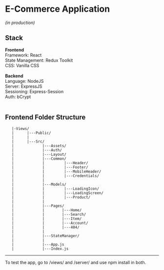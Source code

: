# E-Commerce Application 

*(in production)*
<br>

## **Stack**

   **Frontend**<br>
      Framework: React<br>
      State Management: Redux Toolkit<br>
      CSS: Vanilla CSS<br><br>
   **Backend**<br>
      Language: NodeJS<br>
      Server: ExpressJS<br>
      Sessioning: Express-Session<br>
      Auth: bCrypt<br><br>

## **Frontend Folder Structure**
```
   |-Views/
   |      |---Public/
   |      |
   |      |---Src/
   |             |---Assets/
   |             |---Auth/
   |             |---Layout/
   |             |---Common/   
   |             |         |---Header/
   |             |         |---Footer/
   |             |         |---MobileHeader/
   |             |         |---Credentials/
   |             |
   |             |---Models/
   |             |         |---LoadingIcon/
   |             |         |---LoadingScreen/
   |             |         |---Product/
   |             | 
   |             |---Pages/
   |             |        |---Home/
   |             |        |---Search/
   |             |        |---Item/
   |             |        |---Account/
   |             |        |---404/
   |             | 
   |             |---StateManager/
   |             | 
   |             |---App.js
   |             |---Index.js
```  

---
To test the app, go to /views/ and /server/ and use npm install in both.

